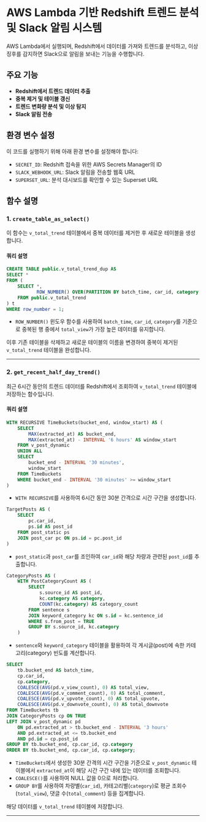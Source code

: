 # AWS Lambda 기반 Redshift 트렌드 분석 및 Slack 알림 시스템

AWS Lambda에서 실행되며, Redshift에서 데이터를 가져와 트렌드를 분석하고, 이상 징후를 감지하면 Slack으로 알림을 보내는 기능을 수행합니다.

## 주요 기능
- **Redshift에서 트렌드 데이터 추출**
- **중복 제거 및 테이블 갱신**
- **트렌드 변화량 분석 및 이상 탐지**
- **Slack 알림 전송**

## 환경 변수 설정
이 코드를 실행하기 위해 아래 환경 변수를 설정해야 합니다:
- `SECRET_ID`: Redshift 접속을 위한 AWS Secrets Manager의 ID
- `SLACK_WEBHOOK_URL`: Slack 알림을 전송할 웹훅 URL
- `SUPERSET_URL`: 분석 대시보드를 확인할 수 있는 Superset URL

## 함수 설명

### 1. `create_table_as_select()`
이 함수는 `v_total_trend` 테이블에서 중복 데이터를 제거한 후 새로운 테이블을 생성합니다.

#### **쿼리 설명**
```sql
CREATE TABLE public.v_total_trend_dup AS
SELECT *
FROM (
    SELECT *,
           ROW_NUMBER() OVER(PARTITION BY batch_time, car_id, category ORDER BY total_view DESC) AS row_number
    FROM public.v_total_trend
) t
WHERE row_number = 1;
```
- `ROW_NUMBER()` 윈도우 함수를 사용하여 `batch_time`, `car_id`, `category`를 기준으로 중복된 행 중에서 `total_view`가 가장 높은 데이터를 유지합니다.

이후 기존 테이블을 삭제하고 새로운 테이블의 이름을 변경하여 중복이 제거된 `v_total_trend` 테이블을 완성합니다.

---

### 2. `get_recent_half_day_trend()`
최근 6시간 동안의 트렌드 데이터를 Redshift에서 조회하여 `v_total_trend` 테이블에 저장하는 함수입니다.

#### **쿼리 설명**
```sql
WITH RECURSIVE TimeBuckets(bucket_end, window_start) AS (
    SELECT
        MAX(extracted_at) AS bucket_end,
        MAX(extracted_at) - INTERVAL '6 hours' AS window_start
    FROM v_post_dynamic
    UNION ALL
    SELECT
        bucket_end - INTERVAL '30 minutes',
        window_start
    FROM TimeBuckets
    WHERE bucket_end - INTERVAL '30 minutes' >= window_start
)
```
- `WITH RECURSIVE`를 사용하여 6시간 동안 30분 간격으로 시간 구간을 생성합니다.

```sql
TargetPosts AS (
    SELECT
        pc.car_id,
        ps.id AS post_id
    FROM post_static ps
    JOIN post_car pc ON ps.id = pc.post_id
)
```
- `post_static`과 `post_car`를 조인하여 `car_id`와 해당 차량과 관련된 `post_id`를 추출합니다.

```sql
CategoryPosts AS (
    WITH PostCategoryCount AS (
        SELECT
            s.source_id AS post_id,
            kc.category AS category,
            COUNT(kc.category) AS category_count
        FROM sentence s
        JOIN keyword_category kc ON s.id = kc.sentence_id
        WHERE s.from_post = TRUE
        GROUP BY s.source_id, kc.category
    )
```
- `sentence`와 `keyword_category` 테이블을 활용하여 각 게시글(post)에 속한 카테고리(category) 빈도를 계산합니다.

```sql
SELECT
    tb.bucket_end AS batch_time,
    cp.car_id,
    cp.category,
    COALESCE(AVG(pd.v_view_count), 0) AS total_view,
    COALESCE(AVG(pd.v_comment_count), 0) AS total_comment,
    COALESCE(AVG(pd.v_upvote_count), 0) AS total_upvote,
    COALESCE(AVG(pd.v_downvote_count), 0) AS total_downvote
FROM TimeBuckets tb
JOIN CategoryPosts cp ON TRUE
LEFT JOIN v_post_dynamic pd
    ON pd.extracted_at > tb.bucket_end - INTERVAL '3 hours'
    AND pd.extracted_at <= tb.bucket_end
    AND pd.id = cp.post_id
GROUP BY tb.bucket_end, cp.car_id, cp.category
ORDER BY tb.bucket_end, cp.car_id, cp.category;
```
- `TimeBuckets`에서 생성한 30분 간격의 시간 구간을 기준으로 `v_post_dynamic` 테이블에서 `extracted_at`이 해당 시간 구간 내에 있는 데이터를 조회합니다.
- `COALESCE()`를 사용하여 NULL 값을 0으로 처리합니다.
- `GROUP BY`를 사용하여 차량별(`car_id`), 카테고리별(`category`)로 평균 조회수(`total_view`), 댓글 수(`total_comment`) 등을 집계합니다.

해당 데이터를 `v_total_trend` 테이블에 저장합니다.

---

